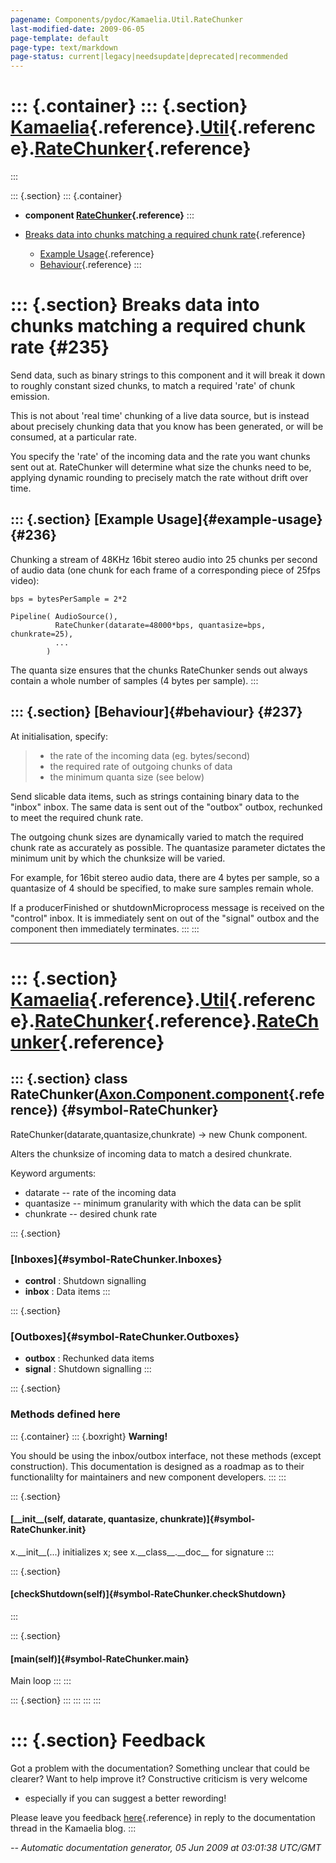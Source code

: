 ```yaml
---
pagename: Components/pydoc/Kamaelia.Util.RateChunker
last-modified-date: 2009-06-05
page-template: default
page-type: text/markdown
page-status: current|legacy|needsupdate|deprecated|recommended
---
```

::: {.container}
::: {.section}
[Kamaelia](/Components/pydoc/Kamaelia.html){.reference}.[Util](/Components/pydoc/Kamaelia.Util.html){.reference}.[RateChunker](/Components/pydoc/Kamaelia.Util.RateChunker.html){.reference}
============================================================================================================================================================================================
:::

::: {.section}
::: {.container}
-   **component
    [RateChunker](/Components/pydoc/Kamaelia.Util.RateChunker.RateChunker.html){.reference}**
:::

-   [Breaks data into chunks matching a required chunk
    rate](#235){.reference}
    -   [Example Usage](#236){.reference}
    -   [Behaviour](#237){.reference}
:::

::: {.section}
Breaks data into chunks matching a required chunk rate {#235}
======================================================

Send data, such as binary strings to this component and it will break it
down to roughly constant sized chunks, to match a required \'rate\' of
chunk emission.

This is not about \'real time\' chunking of a live data source, but is
instead about precisely chunking data that you know has been generated,
or will be consumed, at a particular rate.

You specify the \'rate\' of the incoming data and the rate you want
chunks sent out at. RateChunker will determine what size the chunks need
to be, applying dynamic rounding to precisely match the rate without
drift over time.

::: {.section}
[Example Usage]{#example-usage} {#236}
-------------------------------

Chunking a stream of 48KHz 16bit stereo audio into 25 chunks per second
of audio data (one chunk for each frame of a corresponding piece of
25fps video):

``` {.literal-block}
bps = bytesPerSample = 2*2

Pipeline( AudioSource(),
          RateChunker(datarate=48000*bps, quantasize=bps, chunkrate=25),
          ...
        )
```

The quanta size ensures that the chunks RateChunker sends out always
contain a whole number of samples (4 bytes per sample).
:::

::: {.section}
[Behaviour]{#behaviour} {#237}
-----------------------

At initialisation, specify:

> -   the rate of the incoming data (eg. bytes/second)
> -   the required rate of outgoing chunks of data
> -   the minimum quanta size (see below)

Send slicable data items, such as strings containing binary data to the
\"inbox\" inbox. The same data is sent out of the \"outbox\" outbox,
rechunked to meet the required chunk rate.

The outgoing chunk sizes are dynamically varied to match the required
chunk rate as accurately as possible. The quantasize parameter dictates
the minimum unit by which the chunksize will be varied.

For example, for 16bit stereo audio data, there are 4 bytes per sample,
so a quantasize of 4 should be specified, to make sure samples remain
whole.

If a producerFinished or shutdownMicroprocess message is received on the
\"control\" inbox. It is immediately sent on out of the \"signal\"
outbox and the component then immediately terminates.
:::
:::

------------------------------------------------------------------------

::: {.section}
[Kamaelia](/Components/pydoc/Kamaelia.html){.reference}.[Util](/Components/pydoc/Kamaelia.Util.html){.reference}.[RateChunker](/Components/pydoc/Kamaelia.Util.RateChunker.html){.reference}.[RateChunker](/Components/pydoc/Kamaelia.Util.RateChunker.RateChunker.html){.reference}
====================================================================================================================================================================================================================================================================================

::: {.section}
class RateChunker([Axon.Component.component](/Docs/Axon/Axon.Component.component.html){.reference}) {#symbol-RateChunker}
---------------------------------------------------------------------------------------------------

RateChunker(datarate,quantasize,chunkrate) -\> new Chunk component.

Alters the chunksize of incoming data to match a desired chunkrate.

Keyword arguments:

-   datarate \-- rate of the incoming data
-   quantasize \-- minimum granularity with which the data can be split
-   chunkrate \-- desired chunk rate

::: {.section}
### [Inboxes]{#symbol-RateChunker.Inboxes}

-   **control** : Shutdown signalling
-   **inbox** : Data items
:::

::: {.section}
### [Outboxes]{#symbol-RateChunker.Outboxes}

-   **outbox** : Rechunked data items
-   **signal** : Shutdown signalling
:::

::: {.section}
### Methods defined here

::: {.container}
::: {.boxright}
**Warning!**

You should be using the inbox/outbox interface, not these methods
(except construction). This documentation is designed as a roadmap as to
their functionalilty for maintainers and new component developers.
:::
:::

::: {.section}
#### [\_\_init\_\_(self, datarate, quantasize, chunkrate)]{#symbol-RateChunker.__init__}

x.\_\_init\_\_(\...) initializes x; see x.\_\_class\_\_.\_\_doc\_\_ for
signature
:::

::: {.section}
#### [checkShutdown(self)]{#symbol-RateChunker.checkShutdown}
:::

::: {.section}
#### [main(self)]{#symbol-RateChunker.main}

Main loop
:::
:::

::: {.section}
:::
:::
:::
:::

::: {.section}
Feedback
========

Got a problem with the documentation? Something unclear that could be
clearer? Want to help improve it? Constructive criticism is very welcome
- especially if you can suggest a better rewording!

Please leave you feedback
[here](../../../cgi-bin/blog/blog.cgi?rm=viewpost&nodeid=1142023701){.reference}
in reply to the documentation thread in the Kamaelia blog.
:::

*\-- Automatic documentation generator, 05 Jun 2009 at 03:01:38 UTC/GMT*
